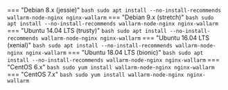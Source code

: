 === "Debian 8.x (jessie)"
    ``` bash
    sudo apt install --no-install-recommends wallarm-node-nginx nginx-wallarm
    ```
=== "Debian 9.x (stretch)"
    ``` bash
    sudo apt install --no-install-recommends wallarm-node-nginx nginx-wallarm
    ```
=== "Ubuntu 14.04 LTS (trusty)"
    ``` bash
    sudo apt install --no-install-recommends wallarm-node-nginx nginx-wallarm
    ```
=== "Ubuntu 16.04 LTS (xenial)"
    ``` bash
    sudo apt install --no-install-recommends wallarm-node-nginx nginx-wallarm
    ```
=== "Ubuntu 18.04 LTS (bionic)"
    ``` bash
    sudo apt install --no-install-recommends wallarm-node-nginx nginx-wallarm
    ```
=== "CentOS 6.x"
    ``` bash
    sudo yum install wallarm-node-nginx nginx-wallarm
    ```
=== "CentOS 7.x"
    ``` bash
    sudo yum install wallarm-node-nginx nginx-wallarm
    ```
